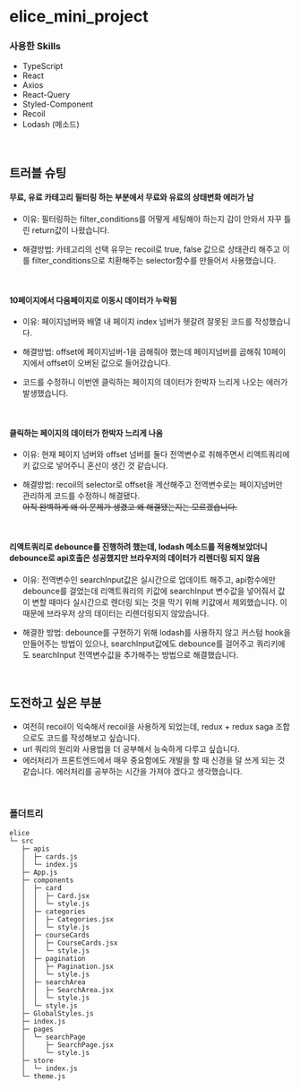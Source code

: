 # elice_mini_project

### 사용한 Skills

- TypeScript
- React
- Axios
- React-Query
- Styled-Component
- Recoil
- Lodash (메소드)

<br>




## 트러블 슈팅


#### 무료, 유료 카테고리 필터링 하는 부분에서 무료와 유료의 상태변화 에러가 남

- 이유: 필터링하는 filter_conditions를 어떻게 세팅해야 하는지 감이 안와서 자꾸 틀린 return값이 나왔습니다.

- 해결방법: 카테고리의 선택 유무는 recoil로 true, false 값으로 상태관리 해주고 이를 filter_conditions으로 치환해주는 selector함수를 만들어서 사용했습니다.

<br>

#### 10페이지에서 다음페이지로 이동시 데이터가 누락됨

- 이유: 페이지넘버와 배열 내 페이지 index 넘버가 헷갈려 잘못된 코드를 작성했습니다.

- 해결방법: offset에 페이지넘버-1을 곱해줘야 했는데 페이지넘버를 곱해줘 10페이지에서 offset이 오버된 값으로 들어갔습니다.

- 코드를 수정하니 이번엔 클릭하는 페이지의 데이터가 한박자 느리게 나오는 에러가 발생했습니다.

<br>

#### 클릭하는 페이지의 데이터가 한박자 느리게 나옴

- 이유: 현재 페이지 넘버와 offset 넘버를 둘다 전역변수로 취해주면서 리액트쿼리에 키 값으로 넣어주니 혼선이 생긴 것 같습니다.

- 해결방법: recoil의 selector로 offset을 계산해주고 전역변수로는 페이지넘버만 관리하게 코드를 수정하니 해결됐다.
  <br>~~아직 완벽하게 왜 이 문제가 생겼고 왜 해결됐는지는 모르겠습니다.~~

<br>

#### 리액트쿼리로 debounce를 진행하려 했는데, lodash 메소드를 적용해보았더니 debounce로 api호출은 성공했지만 브라우저의 데이터가 리렌더링 되지 않음

- 이유: 전역변수인 searchInput값은 실시간으로 업데이트 해주고, api함수에만 debounce를 걸었는데 리액트쿼리의 키값에 searchInput 변수값을 넣어줘서 값이 변할 때마다 실시간으로 렌더링 되는 것을 막기 위해 키값에서 제외했습니다. 이 때문에 브라우저 상의 데이터는 리렌더링되지 않았습니다.

- 해결한 방법: debounce를 구현하기 위해 lodash를 사용하지 않고 커스텀 hook을 만들어주는 방법이 있으나, searchInput값에도 debounce를 걸어주고 쿼리키에도 searchInput 전역변수값을 추가해주는 방법으로 해결했습니다.

<br>



## 도전하고 싶은 부분

- 여전히 recoil이 익숙해서 recoil을 사용하게 되었는데, redux + redux saga 조합으로도 코드를 작성해보고 싶습니다.
- url 쿼리의 원리와 사용법을 더 공부해서 능숙하게 다루고 싶습니다.
- 에러처리가 프론트엔드에서 매우 중요함에도 개발을 할 때 신경을 덜 쓰게 되는 것 같습니다. 에러처리를 공부하는 시간을 가져야 겠다고 생각했습니다.



<br>

### 폴더트리

```
elice
└─ src
   ├─ apis
   │  ├─ cards.js
   │  └─ index.js
   ├─ App.js
   ├─ components
   │  ├─ card
   │  │  ├─ Card.jsx
   │  │  └─ style.js
   │  ├─ categories
   │  │  ├─ Categories.jsx
   │  │  └─ style.js
   │  ├─ courseCards
   │  │  ├─ CourseCards.jsx
   │  │  └─ style.js
   │  ├─ pagination
   │  │  ├─ Pagination.jsx
   │  │  └─ style.js
   │  ├─ searchArea
   │  │  ├─ SearchArea.jsx
   │  │  └─ style.js
   │  └─ style.js
   ├─ GlobalStyles.js
   ├─ index.js
   ├─ pages
   │  └─ searchPage
   │     ├─ SearchPage.jsx
   │     └─ style.js
   ├─ store
   │  └─ index.js
   └─ theme.js

```

